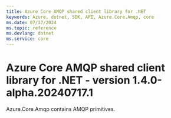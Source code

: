 ```yaml
---
title: Azure Core AMQP shared client library for .NET
keywords: Azure, dotnet, SDK, API, Azure.Core.Amqp, core
ms.date: 07/17/2024
ms.topic: reference
ms.devlang: dotnet
ms.service: core
---
```

# Azure Core AMQP shared client library for .NET - version 1.4.0-alpha.20240717.1 


Azure.Core.Amqp contains AMQP primitives. 

